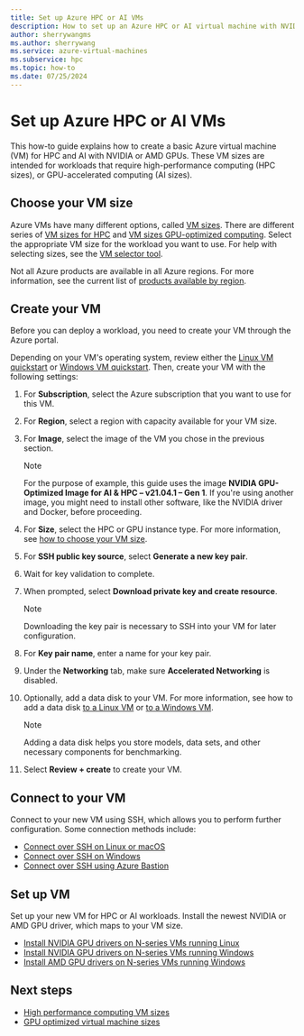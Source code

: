 ```yaml
---
title: Set up Azure HPC or AI VMs
description: How to set up an Azure HPC or AI virtual machine with NVIDIA or AMD GPUs using the Azure portal.
author: sherrywangms 
ms.author: sherrywang 
ms.service: azure-virtual-machines
ms.subservice: hpc
ms.topic: how-to
ms.date: 07/25/2024
---
```


# Set up Azure HPC or AI VMs

This how-to guide explains how to create a basic Azure virtual machine (VM) for HPC and AI with NVIDIA or AMD GPUs. These VM sizes are intended for workloads that require high-performance computing (HPC sizes), or GPU-accelerated computing (AI sizes).

## Choose your VM size

Azure VMs have many different options, called [VM sizes](sizes.md). There are different series of [VM sizes for HPC](sizes-hpc.md) and [VM sizes GPU-optimized computing](sizes-gpu.md). Select the appropriate VM size for the workload you want to use. For help with selecting sizes, see the [VM selector tool](https://azure.microsoft.com/pricing/vm-selector/). 

Not all Azure products are available in all Azure regions. For more information, see the current list of [products available by region](https://azure.microsoft.com/global-infrastructure/services/).

## Create your VM

Before you can deploy a workload, you need to create your VM through the Azure portal.

Depending on your VM's operating system, review either the [Linux VM quickstart](./linux/quick-create-portal.md) or [Windows VM quickstart](./windows/quick-create-portal.md). Then, create your VM with the following settings:

1. For **Subscription**, select the Azure subscription that you want to use for this VM.

1. For **Region**, select a region with capacity available for your VM size.

1. For **Image**, select the image of the VM you chose in the previous section.

    > [!NOTE]
    > For the purpose of example, this guide uses the image **NVIDIA GPU-Optimized Image for AI & HPC – v21.04.1 – Gen 1**. If you're using another image, you might need to install other software, like the NVIDIA driver and Docker, before proceeding.

1. For **Size**, select the HPC or GPU instance type. For more information, see [how to choose your VM size](#choose-your-vm-size).

1. For **SSH public key source**, select **Generate a new key pair**.

1. Wait for key validation to complete.

1. When prompted, select **Download private key and create resource**.

    > [!NOTE]
    > Downloading the key pair is necessary to SSH into your VM for later configuration.

1. For **Key pair name**, enter a name for your key pair.

1. Under the **Networking** tab, make sure **Accelerated Networking** is disabled.

1. Optionally, add a data disk to your VM. For more information, see how to add a data disk [to a Linux VM](./linux/attach-disk-portal.yml) or [to a Windows VM](./windows/attach-managed-disk-portal.yml).

    > [!NOTE]
    > Adding a data disk helps you store models, data sets, and other necessary components for benchmarking. 

1. Select **Review + create** to create your VM.

## Connect to your VM

Connect to your new VM using SSH, which allows you to perform further configuration. Some connection methods include:

- [Connect over SSH on Linux or macOS](./linux/mac-create-ssh-keys.md#ssh-into-your-vm)
- [Connect over SSH on Windows](./linux/ssh-from-windows.md#connect-to-your-vm)
- [Connect over SSH using Azure Bastion](/azure/bastion/bastion-connect-vm-ssh-linux)

## Set up VM

Set up your new VM for HPC or AI workloads. Install the newest NVIDIA or AMD GPU driver, which maps to your VM size.

- [Install NVIDIA GPU drivers on N-series VMs running Linux](./linux/n-series-driver-setup.md)
- [Install NVIDIA GPU drivers on N-series VMs running Windows](./windows/n-series-driver-setup.md)
- [Install AMD GPU drivers on N-series VMs running Windows](./windows/n-series-amd-driver-setup.md)

## Next steps

- [High performance computing VM sizes](sizes-hpc.md)
- [GPU optimized virtual machine sizes](sizes-gpu.md)
